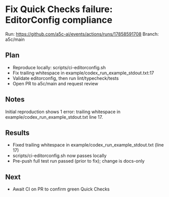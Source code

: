 # Fix Quick Checks failure: EditorConfig compliance

Run: https://github.com/a5c-ai/events/actions/runs/17858591708
Branch: a5c/main

## Plan

- Reproduce locally: scripts/ci-editorconfig.sh
- Fix trailing whitespace in example/codex_run_example_stdout.txt:17
- Validate editorconfig, then run lint/typecheck/tests
- Open PR to a5c/main and request review

## Notes

Initial reproduction shows 1 error: trailing whitespace in example/codex_run_example_stdout.txt line 17.

## Results

- Fixed trailing whitespace in example/codex_run_example_stdout.txt (line 17)
- scripts/ci-editorconfig.sh now passes locally
- Pre-push full test run passed (prior to fix); change is docs-only

## Next

- Await CI on PR to confirm green Quick Checks
